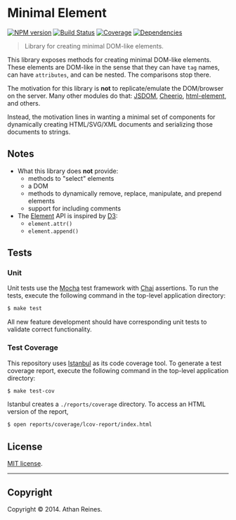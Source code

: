 Minimal Element
===============
[![NPM version][npm-image]][npm-url] [![Build Status][travis-image]][travis-url] [![Coverage][coveralls-image]][coveralls-url] [![Dependencies][dependencies-image]][dependencies-url]

> Library for creating minimal DOM-like elements.

This library exposes methods for creating minimal DOM-like elements. These elements are DOM-like in the sense that they can have `tag` names, can have `attributes`, and can be nested. The comparisons stop there.

The motivation for this library is __not__ to replicate/emulate the DOM/browser on the server. Many other modules do that: [JSDOM](https://github.com/tmpvar/jsdom), [Cheerio](https://github.com/cheeriojs/cheerio), [html-element](https://github.com/1N50MN14/html-element), and others.

Instead, the motivation lines in wanting a minimal set of components for dynamically creating HTML/SVG/XML documents and serializing those documents to strings.



## Notes

* 	What this library does __not__ provide:
	- 	methods to "select" elements
	- 	a DOM
	- 	methods to dynamically remove, replace, manipulate, and prepend elements
	- 	support for including comments
*	The [Element](https://github.com/element-io/element) API is inspired by [D3](http://d3js.org):
	- 	`element.attr()`
	- 	`element.append()`


## Tests

### Unit

Unit tests use the [Mocha](http://visionmedia.github.io/mocha) test framework with [Chai](http://chaijs.com) assertions. To run the tests, execute the following command in the top-level application directory:

``` bash
$ make test
```

All new feature development should have corresponding unit tests to validate correct functionality.


### Test Coverage

This repository uses [Istanbul](https://github.com/gotwarlost/istanbul) as its code coverage tool. To generate a test coverage report, execute the following command in the top-level application directory:

``` bash
$ make test-cov
```

Istanbul creates a `./reports/coverage` directory. To access an HTML version of the report,

``` bash
$ open reports/coverage/lcov-report/index.html
```


## License

[MIT license](http://opensource.org/licenses/MIT). 


---
## Copyright

Copyright &copy; 2014. Athan Reines.



[npm-image]: http://img.shields.io/npm/v/minimal-element.svg
[npm-url]: https://npmjs.org/package/minimal-element

[travis-image]: http://img.shields.io/travis/element-io/minimal-element/master.svg
[travis-url]: https://travis-ci.org/element-io/minimal-element

[coveralls-image]: https://img.shields.io/coveralls/element-io/minimal-element/master.svg
[coveralls-url]: https://coveralls.io/r/element-io/minimal-element?branch=master

[dependencies-image]: http://img.shields.io/david/element-io/minimal-element.svg
[dependencies-url]: https://david-dm.org/element-io/minimal-element

[dev-dependencies-image]: http://img.shields.io/david/dev/element-io/minimal-element.svg
[dev-dependencies-url]: https://david-dm.org/dev/element-io/minimal-element

[github-issues-image]: http://img.shields.io/github/issues/element-io/minimal-element.svg
[github-issues-url]: https://github.com/element-io/minimal-element/issues